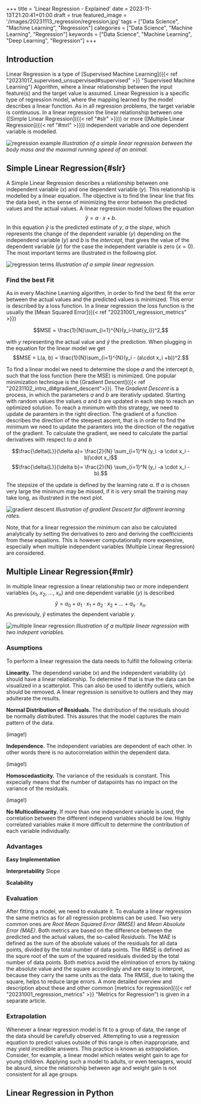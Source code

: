 +++
title = 'Linear Regression - Explained'
date = 2023-11-13T21:20:41+01:00
draft = true
featured_image = '/images/20231113_regression/regression.jpg'
tags = ["Data Science", "Machine Learning", "Regression"]
categories = ["Data Science", "Machine Learning", "Regression"]
keywords = ["Data Science", "Machine Learning", "Deep Learning", "Regression"]
+++

## Introduction 

Linear Regression is a type of [Supervised Machine Learning]({{< ref "20231017_supervised_unsupervised#supervised" >}} "Supervised Machine Learning") Algorithm, where a linear relationship between the input feature(s) and the target value is assumed. Linear Regression is a specific type of regression model, where the mapping learned by the model describes a linear function. As in all regression problems, the target variable is continuous. In a linear regression the linear relationship between one ([Simple Linear Regression]({{< ref "#slr" >}})) or more ([Multiple Linear Regression]({{< ref "#mrl" >}})) independent variable and one dependent variable is modelled.

![regression example](/images/20231001_regression_metrics/regression_example.jpg)
*Illustration of a simple linear regression between the body mass and the maximal running speed of an animal.*

## Simple Linear Regression{#slr}

A Simple Linear Regression describes a relationship between one independent variable ($x$) and one dependent variable ($y$). This relationship is modelled by a linear equation. The objective is to find the linear line that fits the data best, in the sense of minimizing the error between the predicted values and the actual values. A linear regression model follows the equation $$\hat{y} = a\cdot x + b.$$ In this equation $\hat{y}$ is the predicted estimate of $y$, $a$ the *slope*, which represents the change of the dependent variable ($y$) depending on the independend variable ($y$) and $b$ is the *intercept*, that gives the value of the dependent variable ($y$) for the case the independent variable is zero ($x=0$). The most important terms are illustrated in the following plot.  


![regression terms](/images/20231113_linear_regression/linear_regression.png)
*Illustration of a simple linear regression.*
### Find the best Fit

As in every Machine Learning algorithm, in order to find the best fit the error between the actual values and the predicted values is minimized. This error is described by a loss function. In a linear regression the loss function is the usually the [Mean Squared Error]({{< ref "20231001_regression_metrics" >}})

$$MSE = \frac{1}{N}\sum_{i=1}^{N}(y_i-\hat{y_i})^2,$$

with $y$ representing the actual value and $\hat{y}$ the prediction. When plugging in the equation for the linear model we get
$$MSE = L(a, b) = \frac{1}{N}\sum_{i=1}^{N}(y_i - (a\cdot x_i +b))^2.$$

To find a linear model we need to determine the slope $a$ and the intercept $b$, such that the loss function (here the MSE) is minimized. One popular minimization technique is the [Gradient Descent]({{< ref "20231102_intro_dl#gradient_descent">}}). The *Gradient Descent* is a process, in which the parameters $a$ and $b$ are iterativly updated. Starting with random values the values $a$ and $b$ are updated in each step to reach an optimized solution. To reach a minimum with this strategy, we need to update de paramters in the right direction. The gradient of a function describes the direction of the steepest ascent, that is in order to find the minimum we need to update the paramters into the direction of the negative of the gradient. To calculate the gradient, we need to calculate the partial derivatives with respect to $a$ and $b$

$$\frac{\delta{L}}{\delta a}= \frac{2}{N} \sum_{i=1}^N (y_i -a \cdot x_i - b)\cdot x_i$$
$$\frac{\delta{L}}{\delta b}= \frac{2}{N} \sum_{i=1}^N (y_i -a \cdot x_i - b).$$

The stepsize of the update is defined by the learning rate $\alpha$. If $\alpha$ is chosen very large the minimum may be missed, if it is very small the training may take long, as illustrated in the next plot.

![gradient descent](/images/20231113_linear_regression/gradient_descent.png) 
*Illustration of gradient Descent for different learning rates.*

Note, that for a linear regression the minimum can also be calculated analytically by setting the derivatives to zero and deriving the coefficicients from these equations. This is however computationally more expensive, especially when multiple independent variables (Multiple Linear Regression) are considered. 

## Multiple Linear Regression{#mlr}

In multiple linear regression a linear relationship two or more independent variables ($x_1$, $x_2$, $\dots$, $x_n$) and one dependent variable ($y$) is described 
$$\hat{y} = a_0 + a_1\cdot x_1 + a_2\cdot x_2 + \dots + a_n \cdot x_n.$$
As previsouly, $\hat{y}$ estimates the dependent variable $y$.

![multiple linear regression](/images/20231113_linear_regression/multiple_linear_regression.png)
*Illustration of a multiple linear regression with two indepent variables.*

### Asumptions

To perform a linear regression the data needs to fulfill the following criteria:

**Linearity.** The dependend variabe ($x$) and the independent variability ($y$) should have a linear relationship. To determine if that is true the data can be visualized in a scatterplot. This can also be used to identify outliers, which should be removed. A linear regression is sensitive to outliers and they may adulterate the results.

**Normal Distribution of Residuals.** The distribution of the residuals should be normally distributed. This assures that the model captures the main pattern of the data.

(image!)

**Independence.** The independent variables are dependent of each other. In other words there is no autocorrelation within the dependent data.

(image!)

**Homoscedasticity.** The variance of the residuals is constant. This expecially means that the number of datapoints has no impact on the variance of the residuals.

(image!)

**No Multicollinearity.** If more than one independent variable is used, the correlation between the different independ variables should be low. Highly correlated variables make it more difficult to determine the contribution of each variable individually.


### Advantages

**Easy Implementation**

**Interpretability**
Slope

**Scalability**

### Evaluation

After fitting a model, we need to evaluate it. To evaluate a linear regression the same metrics as for all regression problems can be used. Two very common ones are *Root Mean Squared Error (RMSE)* and *Mean Absolute Error (MAE)*. Both metrics are based on the difference between the predicted and the actual values, the so-called *Residuals*. The MAE is defined as the sum of the absolute values of the residuals for all data points, divided by the total number of data points. The RMSE is defined as the squre root of the sum of the squared residuals divided by the total number of data points. Both metrics avoid the elimination of errors by taking the absolute value and the square accordingly and are easy to interpret, because they carry the same units as the data. The RMSE, due to taking the square, helps to reduce large errors. A more detailed overview and description about these and other common [metrics for regression]({{< ref "20231001_regression_metrics" >}} "Metrics for Regression") is given in a separate article.


### Extrapolation
Whenever a linear regression model is fit to a group of data, the range of the data should be carefully observed. Attempting to use a regression equation to predict values outside of this range is often inappropriate, and may yield incredible answers. This practice is known as extrapolation. Consider, for example, a linear model which relates weight gain to age for young children. Applying such a model to adults, or even teenagers, would be absurd, since the relationship between age and weight gain is not consistent for all age groups.

## Linear Regression in Python
